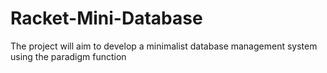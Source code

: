 # Racket-Mini-Database
The project will aim to develop a minimalist database management system using the paradigm function

